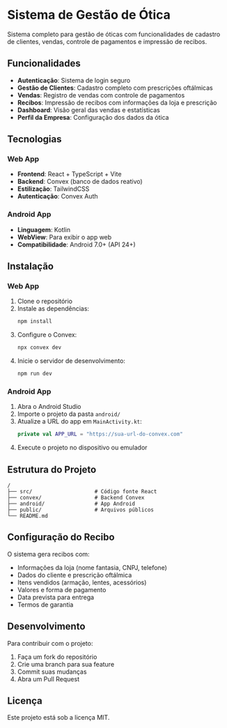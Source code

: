 # Sistema de Gestão de Ótica

Sistema completo para gestão de óticas com funcionalidades de cadastro de clientes, vendas, controle de pagamentos e impressão de recibos.

## Funcionalidades

- **Autenticação**: Sistema de login seguro
- **Gestão de Clientes**: Cadastro completo com prescrições oftálmicas
- **Vendas**: Registro de vendas com controle de pagamentos
- **Recibos**: Impressão de recibos com informações da loja e prescrição
- **Dashboard**: Visão geral das vendas e estatísticas
- **Perfil da Empresa**: Configuração dos dados da ótica

## Tecnologias

### Web App
- **Frontend**: React + TypeScript + Vite
- **Backend**: Convex (banco de dados reativo)
- **Estilização**: TailwindCSS
- **Autenticação**: Convex Auth

### Android App
- **Linguagem**: Kotlin
- **WebView**: Para exibir o app web
- **Compatibilidade**: Android 7.0+ (API 24+)

## Instalação

### Web App

1. Clone o repositório
2. Instale as dependências:
   ```bash
   npm install
   ```
3. Configure o Convex:
   ```bash
   npx convex dev
   ```
4. Inicie o servidor de desenvolvimento:
   ```bash
   npm run dev
   ```

### Android App

1. Abra o Android Studio
2. Importe o projeto da pasta `android/`
3. Atualize a URL do app em `MainActivity.kt`:
   ```kotlin
   private val APP_URL = "https://sua-url-do-convex.com"
   ```
4. Execute o projeto no dispositivo ou emulador

## Estrutura do Projeto

```
/
├── src/                    # Código fonte React
├── convex/                 # Backend Convex
├── android/                # App Android
├── public/                 # Arquivos públicos
└── README.md
```

## Configuração do Recibo

O sistema gera recibos com:
- Informações da loja (nome fantasia, CNPJ, telefone)
- Dados do cliente e prescrição oftálmica
- Itens vendidos (armação, lentes, acessórios)
- Valores e forma de pagamento
- Data prevista para entrega
- Termos de garantia

## Desenvolvimento

Para contribuir com o projeto:

1. Faça um fork do repositório
2. Crie uma branch para sua feature
3. Commit suas mudanças
4. Abra um Pull Request

## Licença

Este projeto está sob a licença MIT.
